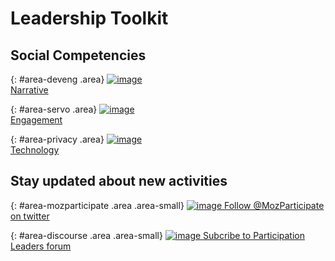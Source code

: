 # Leadership Toolkit

## Social Competencies

{: #area-deveng .area}
[![image](/leadership/asserts/img/development.png)<br>
Narrative](area/narrative)

{: #area-servo .area}
[![image](/leadership/asserts/img/servo.png)<br>
Engagement](area/engagement)

{: #area-privacy .area}
[![image](/leadership/asserts/img/privacy.png)<br>
Technology](area/technologyn)

## Stay updated about new activities

{: #area-mozparticipate .area .area-small}
[![image](/leadership/asserts/img/participation.png)
Follow @MozParticipate on twitter](https://twitter.com/intent/follow/?screen_name=MozParticipate)

{: #area-discourse .area .area-small}
[![image](/leadership/asserts/img/discourse.png)
Subcribe to Participation Leaders forum](https://discourse.mozilla-community.org/c/participation-leaders)
